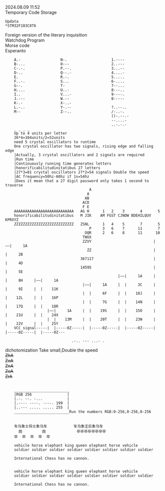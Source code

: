 2024.08.09 11:52 </br>
Temporary Code Storage</br>

    Updata
    *STM32F103C8T6

Foreign version of the literary inquisition</br>
Watchdog Program</br>
Morse code</br>
Esperanto</br>

        A.-                  N-.                    1.----
        B-...                O---                   2..---
        C-.-.                P.--.                  3...--
        D-..                 Q--.-                  4....-
        E.                   R.-.                   5.....
        F..-.                S...                   6-....
        G--.                 T-                     7--...
        H....                U..-                   8---..
        I..                  V...-                  9----.
        J.---                W.--                   0-----
        K-.-                 X-..-                  
        L.-..                Y-.--                  ?..--..
        M--                  Z--..                  /-..-.
                                                    ()-.--.-
                                                    --....-
                                                    ..-.-.-
        _ _ _ _
        Up to 4 units per letter
        26*4=104units/2=52units
        need 5 crystal oscillators to runtime
        One crystal oscillator has two signals, rising edge and falling edge
        |Actually, 3 crystal oscillators and 2 signals are required
        |Run time
        |Continuously running time generates letters
        |honorificabilitudinitatibus 27 letters
        |27*3=81 crystal oscillators 27*2=54 signals Double the speed
        |AC frequency=50hz-60hz if 1s=54hz 
        |Does it mean that a 27 digit password only takes 1 second to traverse
                                          A 
                                         A
                                        AB                                                                    
                                       ACD                                                                    
                                       F E                                                                    
        AAAAAAAAAAAAAAAAAAAAAAAAAAA   AG H      1   2    3       4       5                     
        honorificabilitudinitatibus   M JIK    AM FGST CJNOW BDEHILQUV KPRXYZ                  
        ZZZZZZZZZZZZZZZZZZZZZZZZZZZ   ZSNL      1   4    5       7       5      
                                          P     3   6    7      11       7
                                        OQR     2   6    8      11      10
                                       TWUX
                                       ZZVY                            |——|     1A
                                         ZZ                            |  |     2B 
                                      367117                           |  |     4D      
                                      14595                            |  |     5E        
                                                       |——|     1A     |  |     8H     |——|     1A
                                       |——|     1A     |  |     3C     |  |     9I     |  |    11K
                                       |  |     6F     |  |    10J     |  |    12L     |  |    16P
                                       |  |     7G     |  |    14N     |  |    17Q     |  |    18R
                       |——|     1A     |  |    19S     |  |    15O     |  |    21U     |  |    24X
                       |  |    13M     |  |    20T     |  |    23W     |  |    22V     |  |    25Y
        VCC signal-----|  |-----0Z-----|  |-----0Z-----|  |-----0Z-----|  |-----0Z-----|  |-----0Z---
        
                                  .-.. --- ...- . 
dichotomization Take small,Double the speed</br>
~~ZhA~~</br>
~~ZoA~~</br>
~~ZnA~~</br>
~~ZoA~~</br>
~~ZrA~~</br>

         
##        
        _________________________
        |RGB 256                |
        |.-. --. -...           |
        |.---- ----. ----. 199  |  
        |..--- ..... ..... 255  |
        _________________________Run the numbers RGB:0-256,0-256,0-256
##        
        车马象士将士象马车            车马象王后象马车
          炮         炮              卒卒卒卒卒卒卒卒   
        卒  卒  卒  卒  卒     

        vehicle horse elephant king queen elephant horse vehicle 
        soldier soldier soldier soldier soldier soldier soldier soldier

        International Chess has no cannon.


        vehicle horse elephant king queen elephant horse vehicle 
        soldier soldier soldier soldier soldier soldier soldier soldier

        International Chess has no cannon.
